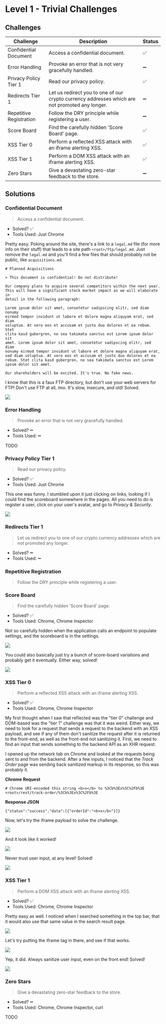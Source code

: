 # Level 1 - Trivial Challenges

## Challenges

| Challenge | Description | Status |
| --- | --- | --- |
| Confidential Document | Access a confidential document. | :white_check_mark:
| Error Handling | Provoke an error that is not very gracefully handled. | :heavy_minus_sign:
| Privacy Policy Tier 1 | Read our privacy policy. | :white_check_mark:
| Redirects Tier 1 | Let us redirect you to one of our crypto currency addresses which are not promoted any longer. | :heavy_minus_sign:
| Repetitive Registration | Follow the DRY principle while registering a user. | :heavy_minus_sign:
| Score Board | Find the carefully hidden 'Score Board' page. | :white_check_mark:
| XSS Tier 0 | Perform a reflected XSS attack with an iframe alerting XSS. | :white_check_mark:
| XSS Tier 1 | Perform a DOM XSS attack with an iframe alerting XSS. | :white_check_mark:
| Zero Stars | Give a devastating zero-star feedback to the store. | :heavy_minus_sign:

## Solutions

### Confidential Document
> Access a confidential document.

* Solved? :white_check_mark:
* Tools Used: Just Chrome

Pretty easy. Poking around the site, there's a link to a `legal.md` file (for more info on their stuff) that leads to a site path `<root>/ftp/legal.md`. Just remove the `legal.md` and you'll find a few files that should probably not be public, like `acquisitions.md`.

```
# Planned Acquisitions

> This document is confidential! Do not distribute!

Our company plans to acquire several competitors within the next year.
This will have a significant stock market impact as we will elaborate in
detail in the following paragraph:

Lorem ipsum dolor sit amet, consetetur sadipscing elitr, sed diam nonumy
eirmod tempor invidunt ut labore et dolore magna aliquyam erat, sed diam
voluptua. At vero eos et accusam et justo duo dolores et ea rebum. Stet
clita kasd gubergren, no sea takimata sanctus est Lorem ipsum dolor sit
amet. Lorem ipsum dolor sit amet, consetetur sadipscing elitr, sed diam
nonumy eirmod tempor invidunt ut labore et dolore magna aliquyam erat,
sed diam voluptua. At vero eos et accusam et justo duo dolores et ea
rebum. Stet clita kasd gubergren, no sea takimata sanctus est Lorem
ipsum dolor sit amet.

Our shareholders will be excited. It's true. No fake news.
```

I know that this is a faux FTP directory, but don't use your web servers for FTP! Don't use FTP at all, imo. It's slow, insecure, and old! Solved.

<img src="images/1-confidential-solved.png">

### Error Handling
> Provoke an error that is not very gracefully handled.

* Solved? :heavy_minus_sign:
* Tools Used: :heavy_minus_sign:

TODO 

### Privacy Policy Tier 1
> Read our privacy policy.

* Solved? :white_check_mark:
* Tools Used: Just Chrome

This one was funny. I stumbled upon it just clicking on links, looking if I could find the scoreboard somewhere in the pages. All you need to do is register a user, click on your user's avatar, and go to _Privacy & Security_.

<img src="images/1-privacy-solved.png">

### Redirects Tier 1
> Let us redirect you to one of our crypto currency addresses which are not promoted any longer.

* Solved? :heavy_minus_sign:
* Tools Used: :heavy_minus_sign:

### Repetitive Registration
> Follow the DRY principle while registering a user.


### Score Board
> Find the carefully hidden 'Score Board' page.

* Solved? :white_check_mark:
* Tools Used: Chrome, Chrome Inspector

Not so carefully hidden when the application calls an endpoint to populate settings, and the scoreboard is in the settings.

<img src="images/1-scoreboard-network-tab.png">

You could also basically just try a bunch of score-board variations and probably get it eventually. Either way, solved!

<img src="images/1-scoreboard-solved.png">

### XSS Tier 0
> Perform a reflected XSS attack with an iframe alerting XSS.
* Solved? :white_check_mark:
* Tools Used: Chrome, Chrome Inspector

My first thought when I saw that reflected was the "tier 0" challenge and DOM-based was the "tier 1" challenge was that it was weird. Either way, we need to look for a request that sends a request to the backend with an XSS payload, and see if any of them don't sanitize the request after it is returned to the front-end, as well as the front-end not sanitizing it. First, we need to find an input that sends something to the backend API as an XHR request.

I opened up the network tab on Chrome and looked at the requests being sent to and from the backend. After a few inputs, I noticed that the _Track Order_ page was sending back sanitized markup in its response, so this was probably it.

**Chrome Request**
```
# Chrome URI-encoded this string <b>x</b> to %3Cb%3Ex%3C%2Fb%3E
<root>/rest/track-order/%3Cb%3Ex%3C%2Fb%3E
```
**Response JSON**
```
{"status":"success","data":[{"orderId":"<b>x</b>"}]}
```

Now, let's try the iframe payload to solve the challenge.

<img src="images/1-xss-reflected-track.png">

And it look like it worked!

<img src="images/1-xss-reflected-iframe.png">

Never trust user input, at any level! Solved!

<img src="images/1-xss-reflected-solved.png">

### XSS Tier 1
> Perform a DOM XSS attack with an iframe alerting XSS.

* Solved? :white_check_mark:
* Tools Used: Chrome, Chrome Inspector

Pretty easy as well. I noticed when I searched something in the top bar, that it would also use that same value in the search result page.

<img src="images/1-xss-dom-hint.png">

Let's try putting the iframe tag in there, and see if that works.

<img src="images/1-xss-dom-iframe.png">

Yep, it did. Always sanitize user input, even on the front end! Solved!

<img src="images/1-xss-dom-solved.png">

### Zero Stars
>  Give a devastating zero-star feedback to the store.

* Solved? :heavy_minus_sign:
* Tools Used: Chrome, Chrome Inspector, curl

TODO